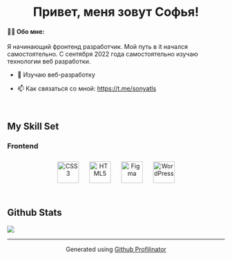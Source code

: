 # <div align="center">Привет, меня зовут Софья!</div>  
  

#### 👩‍💻 Обо мне:  
  

Я начинающий фронтенд разработчик. Мой путь в it начался самостоятельно. С сентября 2022 года самостоятельно изучаю технологии веб разработки.  
  

- 🔭 Изучаю веб-разработку  
  
  

- 📫 Как связаться со мной: https://t.me/sonyatls  
  

<br/>  


## My Skill Set  


### Frontend  
<div align="center">  
<a href="https://www.w3schools.com/css/" target="_blank"><img style="margin: 10px" src="https://profilinator.rishav.dev/skills-assets/css3-original-wordmark.svg" alt="CSS3" height="50" /></a>  
<a href="https://en.wikipedia.org/wiki/HTML5" target="_blank"><img style="margin: 10px" src="https://profilinator.rishav.dev/skills-assets/html5-original-wordmark.svg" alt="HTML5" height="50" /></a>  
<a href="https://www.figma.com/" target="_blank"><img style="margin: 10px" src="https://profilinator.rishav.dev/skills-assets/figma-icon.svg" alt="Figma" height="50" /></a>  
<a href="https://wordpress.com/" target="_blank"><img style="margin: 10px" src="https://profilinator.rishav.dev/skills-assets/wordpress.png" alt="WordPress" height="50" /></a>  
</div>  

  
  

<br/>  


## Github Stats  
<img src="https://github-readme-stats.vercel.app/api?username=sonyatls&show_icons=true&count_private=true&hide_border=true" align="left" />
<br />

----
<div align="center">Generated using <a href="https://profilinator.rishav.dev/" target="_blank">Github Profilinator</a></div>
